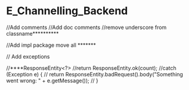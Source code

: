 # E_Channelling_Backend

//Add comments
//Add doc comments
//remove underscore from classname**********

//Add impl package move all ******* 

// Add exceptions

//****ResponseEntity<?> 
//return ResponseEntity.ok(count); 
//catch (Exception e) {
//       return ResponseEntity.badRequest().body("Something went wrong: " + e.getMessage());
//      }
